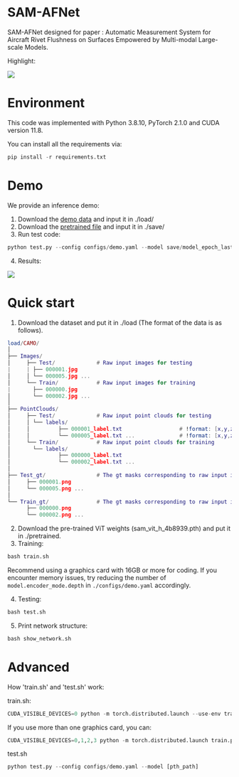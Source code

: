 # SAM-AFNet

SAM-AFNet designed for paper : Automatic Measurement System for Aircraft Rivet Flushness on Surfaces Empowered by Multi-modal Large-scale Models.



Highlight:

![](https://cdn.nlark.com/yuque/0/2025/png/29220199/1754471453986-f5a8cc7f-7d65-4db4-9ae2-dbd92e1b929b.png)

# Environment

This code was implemented with Python 3.8.10, PyTorch 2.1.0 and CUDA version 11.8.

You can install all the requirements via:

```python
pip install -r requirements.txt
```

# Demo

We provide an inference demo:

1. Download the [demo data](https://drive.google.com/drive/folders/1seyVl8NeCPyNTHFSFW5_QdVtDOEiP2O5?usp=drive_link) and input it in ./load/
2. Download the [pretrained file](https://drive.google.com/file/d/1Iz_2HB79L2zZNa2APjwj9Gb0yxATpUiM/view?usp=drive_link) and input it in ./save/
3. Run test code:

```python
python test.py --config configs/demo.yaml --model save/model_epoch_last.pth
```
4. Results: 

 ![](https://cdn.nlark.com/yuque/0/2025/png/29220199/1754641332846-9b8a23b3-8b34-43f9-8031-9b2a0ddc6c12.png)

# Quick start

1. Download the dataset and put it in ./load (The format of the data is as follows).

```lua
load/CAMO/
│
├── Images/
│     ├── Test/				# Raw input images for testing
|     |	├── 000001.jpg
│     │	└── 000005.jpg ...
│     └── Train/			# Raw input images for training
|     	├── 000000.jpg
│     	└── 000002.jpg ...
│ 
├── PointClouds/														
│     ├── Test/				# Raw input point clouds for testing
│     │	└── labels/
│     │     	├── 000001_label.txt                  # !format: [x,y,z,scalars,curvature,surface_variation]
│     │     	└── 000005_label.txt ...              # !format: [x,y,z,scalars,curvature,surface_variation]
│     └── Train/			# Raw input point clouds for training
│     	└── labels/
│           	├── 000000_label.txt
│           	└── 000002_label.txt ...
│
├── Test_gt/				# The gt masks corresponding to raw input images used for testing
│     ├── 000001.png
│     └── 000005.png ...
│
└── Train_gt/				# The gt masks corresponding to raw input images used for training
      ├── 000000.png
      └── 000002.png ...
```

2. Download the pre-trained ViT weights (sam_vit_h_4b8939.pth) and put it in ./pretrained.
3. Training:

```python
bash train.sh
```

Recommend using a graphics card with 16GB or more for coding. If you encounter memory issues, try reducing the number of `model.encoder_mode.depth` in `./configs/demo.yaml` accordingly.

4. Testing:

```python
bash test.sh
```

5. Print network structure:

```python
bash show_network.sh
```

# Advanced 
How 'train.sh' and 'test.sh' work:

train.sh:

```python
CUDA_VISIBLE_DEVICES=0 python -m torch.distributed.launch --use-env train.py  --config configs/demo.yaml --name [your_name]
```

If you use more than one graphics card, you can:

```python
CUDA_VISIBLE_DEVICES=0,1,2,3 python -m torch.distributed.launch train.py --nnodes 1 --nproc_per_node 4 --config [CONFIG_PATH]
```

test.sh

```python
python test.py --config configs/demo.yaml --model [pth_path]
```

